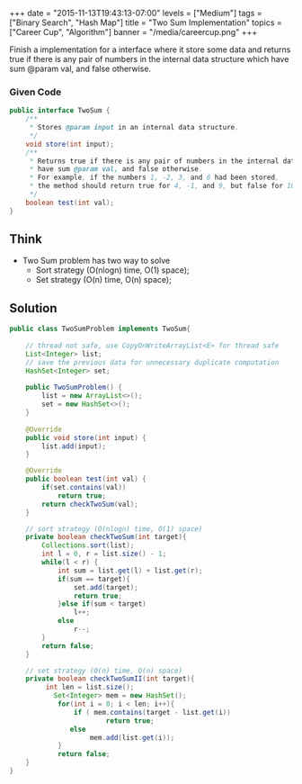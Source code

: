 +++
date = "2015-11-13T19:43:13-07:00"
levels = ["Medium"]
tags = ["Binary Search", "Hash Map"]
title = "Two Sum Implementation"
topics = ["Career Cup", "Algorithm"]
banner = "/media/careercup.png"
+++

Finish a implementation for a interface where it store some data and returns true if there is any pair of numbers in the internal data structure which have sum @param val, and false otherwise.
<!--more-->
### Given Code
```java
public interface TwoSum {
    /**
     * Stores @param input in an internal data structure.
     */
    void store(int input);
    /**
     * Returns true if there is any pair of numbers in the internal data structure which
     * have sum @param val, and false otherwise.
     * For example, if the numbers 1, -2, 3, and 6 had been stored,
     * the method should return true for 4, -1, and 9, but false for 10, 5, and 0
     */
    boolean test(int val);
}
```

## Think
- Two Sum problem has two way to solve
	- Sort strategy (O(nlogn) time, O(1) space);
	- Set strategy (O(n) time, O(n) space);


## Solution
```java
public class TwoSumProblem implements TwoSum{
	
	// thread not safe, use CopyOnWriteArrayList<E> for thread safe
	List<Integer> list;	
	// save the previous data for unnecessary duplicate computation
	HashSet<Integer> set;
	
	public TwoSumProblem() {
		list = new ArrayList<>();
		set = new HashSet<>();
	}
	
	@Override
	public void store(int input) {
		list.add(input);	
	}

	@Override
	public boolean test(int val) {
		if(set.contains(val))
			return true;
		return checkTwoSum(val);
	}

	// sort strategy (O(nlogn) time, O(1) space)
	private boolean checkTwoSum(int target){
		Collections.sort(list);
		int l = 0, r = list.size() - 1;
		while(l < r) {
			int sum = list.get(l) + list.get(r);
			if(sum == target){
				set.add(target);
				return true;
			}else if(sum < target)
				l++;
			else
				r--;
		}
		return false;
	}

	// set strategy (O(n) time, O(n) space)
	private boolean checkTwoSumII(int target){
		 int len = list.size();
	       Set<Integer> mem = new HashSet();
	        for(int i = 0; i < len; i++){
	            if ( mem.contains(target - list.get(i)) 
	            		return true;
	           else 
	        	   	mem.add(list.get(i));
	        }
	        return false;
	}
}
```